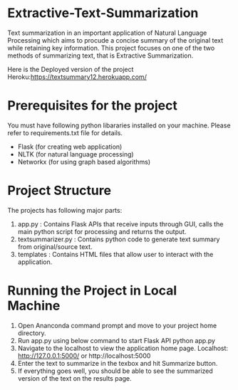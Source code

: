 # Extractive-Text-Summarization

Text summarization in an important application of Natural Language Processing which aims to procude a concise summary of the original text while retaining key information. This project focuses on one of the two methods of summarizing text, that is Extractive Summarization.

Here is the Deployed version of the project Heroku:https://textsummary12.herokuapp.com/


# Prerequisites for the project
You must have following python libararies installed on your machine. Please refer to requirements.txt file for details.
- Flask (for creating web application)
- NLTK (for natural language processing)
- Networkx (for using graph based algorithms)

# Project Structure
The projects has following major parts:
1. app.py : Contains Flask APIs that receive inputs through GUI, calls the main python script for processing and returns the output.
2. textsummarizer.py : Contains python code to generate text summary from original/source text.
3. templates : Contains HTML files that allow user to interact with the application.

# Running the Project in Local Machine
1. Open Ananconda command prompt and move to your project home directory.
2. Run app.py using below command to start Flask API
python app.py
3. Navigate to the localhost to view the application home page. Localhost:  http://127.0.0.1:5000/ or http://localhost:5000
4. Enter the text to summarize in the texbox and hit Summarize button.
5. If everything goes well, you should be able to see the summarized version of the text on the results page.



